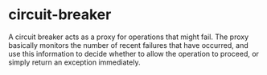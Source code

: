 # circuit-breaker
A circuit breaker acts as a proxy for operations that might fail. The proxy basically monitors the number of recent failures that have occurred, and use this information to decide whether to allow the operation to proceed, or simply return an exception immediately.
